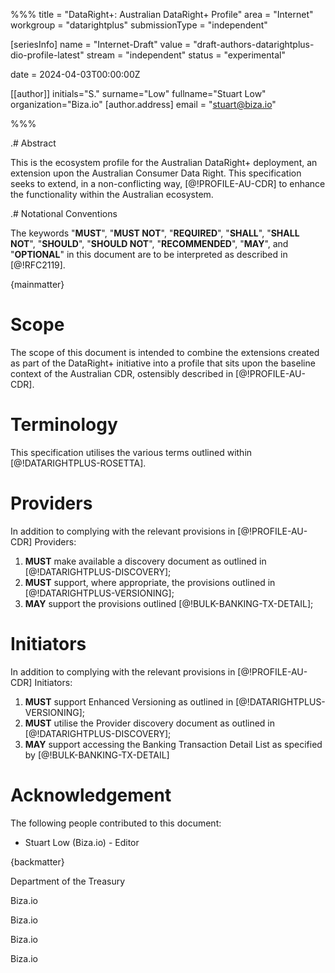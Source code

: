 %%%
title = "DataRight+: Australian DataRight+ Profile"
area = "Internet"
workgroup = "datarightplus"
submissionType = "independent"

[seriesInfo]
name = "Internet-Draft"
value = "draft-authors-datarightplus-dio-profile-latest"
stream = "independent"
status = "experimental"

date = 2024-04-03T00:00:00Z

[[author]]
initials="S."
surname="Low"
fullname="Stuart Low"
organization="Biza.io"
[author.address]
email = "stuart@biza.io"

%%%

.# Abstract

This is the ecosystem profile for the Australian DataRight+ deployment, an extension upon the Australian Consumer Data Right. This specification seeks to extend, in a non-conflicting way, [@!PROFILE-AU-CDR] to enhance the functionality within the Australian ecosystem.

.# Notational Conventions

The keywords "**MUST**", "**MUST NOT**", "**REQUIRED**", "**SHALL**", "**SHALL NOT**", "**SHOULD**", "**SHOULD NOT**", "**RECOMMENDED**",  "**MAY**", and "**OPTIONAL**" in this document are to be interpreted as described in [@!RFC2119].

{mainmatter}

# Scope

The scope of this document is intended to combine the extensions created as part of the DataRight+ initiative into a profile that sits upon the baseline context of the Australian CDR, ostensibly described in [@!PROFILE-AU-CDR].

# Terminology

This specification utilises the various terms outlined within [@!DATARIGHTPLUS-ROSETTA].

# Providers

In addition to complying with the relevant provisions in [@!PROFILE-AU-CDR] Providers:

1. **MUST** make available a discovery document as outlined in [@!DATARIGHTPLUS-DISCOVERY];
2. **MUST** support, where appropriate, the provisions outlined in [@!DATARIGHTPLUS-VERSIONING];
3. **MAY** support the provisions outlined [@!BULK-BANKING-TX-DETAIL];

# Initiators

In addition to complying with the relevant provisions in [@!PROFILE-AU-CDR] Initiators:

1. **MUST** support Enhanced Versioning as outlined in [@!DATARIGHTPLUS-VERSIONING];
2. **MUST** utilise the Provider discovery document as outlined in [@!DATARIGHTPLUS-DISCOVERY];
3. **MAY** support accessing the Banking Transaction Detail List as specified by [@!BULK-BANKING-TX-DETAIL]

# Acknowledgement

The following people contributed to this document:

- Stuart Low (Biza.io) - Editor

{backmatter}

<reference anchor="CDR-RULES" target="https://www.legislation.gov.au/F2020L00094/2023-07-22/text"> <front><title>Competition and Consumer (Consumer Data Right) Rules 2020</title><author><organization>Department of the Treasury</organization></author></front> </reference>

<reference anchor="PROFILE-AU-CDR" target="https://datarightplus.github.io/datarightplus-cdr-profile/draft-authors-datarightplus-cdr-profile.html"> <front><title>DataRight+: Australian CDR Profile</title><author initials="S." surname="Low" fullname="Stuart Low"><organization>Biza.io</organization></author></front> </reference>

<reference anchor="DATARIGHTPLUS-ROSETTA" target="https://datarightplus.github.io/datarightplus-rosetta/draft-authors-datarightplus-rosetta.html"> <front><title>DataRight+ Rosetta Stone</title><author initials="S." surname="Low" fullname="Stuart Low"><organization>Biza.io</organization></author></front> </reference>

<reference anchor="DATARIGHTPLUS-DISCOVERY" target="https://datarightplus.github.io/datarightplus-discovery/draft-authors-datarightplus-discovery.html"> <front><title>DataRight+: Discovery</title><author initials="S." surname="Low" fullname="Stuart Low"><organization>Biza.io</organization></author></front> </reference>

<reference anchor="DATARIGHTPLUS-ENHANCED-VERSIONING" target="https://datarightplus.github.io/datarightplus-enhanced-versioning/draft-authors-datarightplus-enhanced-versioning.html"> <front><title>DataRight+: Enhanced Endpoint Versioning</title><author initials="S." surname="Low" fullname="Stuart Low"><organization>Biza.io</organization></author></front> </reference>




